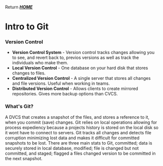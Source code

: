Return [**_HOME_**](https://DustinHall.github.io/reading-notes)

# Intro to Git

### Version Control 

* **Version Control System** - Version control tracks changes allowing you to see, and revert back to, previos versions as well as track the individuals who make them.
* **Local Version Control** - One database on your hard disk that stores changes to files.
* **Centralized Version Control** - A single server that stores all changes and file versions. Useful when working in teams.
* **Distributed Version Control** - Allows clients to create mirrored repositories. Gives more backup options than CVCS.

### What's Git?
A DVCS that creates a snapshot of the files, and stores a reference to it, when you commit (save) changes. Git relies on local operations allowing for process expediency because a projects history is stored on the local disk so it wont have to connect to servers. Git tracks all changes and detects file corruption minimizing lost data and makes it difficult for committed snapshots to be lost. There are three main stats to Git, committed; data is securely stored in local database, modified; file is changed but not committed, and staged; flagged a files changed version to be committed in the next snapshot.   
